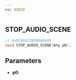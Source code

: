 ```yaml
---
ns: AUDIO
---
```

## STOP_AUDIO_SCENE

```c
// 0xDFE8422B3B94E688
void STOP_AUDIO_SCENE(Any p0);
```

## Parameters
* **p0**:
